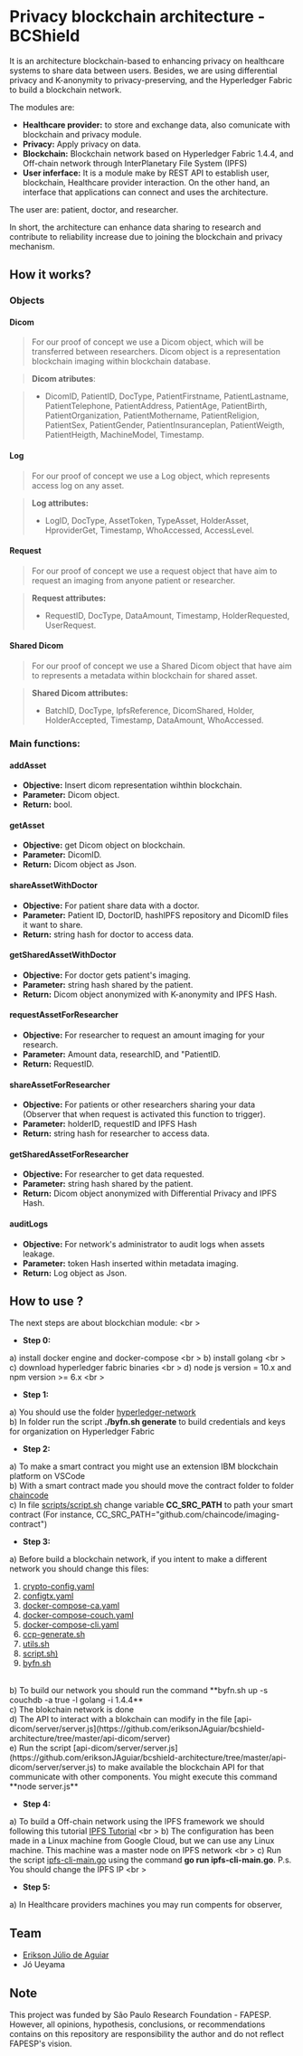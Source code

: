 # Privacy blockchain architecture - BCShield

It is an architecture blockchain-based to enhancing privacy on healthcare systems to share data between users. Besides, we are using differential privacy and K-anonymity to privacy-preserving, and the Hyperledger Fabric to build a blockchain network.

The modules are:

- **Healthcare provider:** to store and exchange data, also comunicate with blockchain and privacy module.
- **Privacy:** Apply privacy on data.
- **Blockchain:** Blockchain network based on Hyperledger Fabric 1.4.4, and Off-chain network through InterPlanetary File System (IPFS)
- **User inferface:** It is a module make by REST API to establish user, blockchain, Healthcare provider interaction. On the other hand, an interface that applications can connect and uses the architecture.

The user are: patient, doctor, and researcher.

In short, the architecture can enhance data sharing to research and contribute to reliability increase due to joining the blockchain and privacy mechanism.

## How it works?

### Objects

#### __Dicom__

> For our proof of concept we use a Dicom object, which will be transferred between researchers. Dicom object is a  representation blockchain imaging within blockchain database.

>  **Dicom atributes**:

>  * DicomID, PatientID, DocType, PatientFirstname, PatientLastname, PatientTelephone, PatientAddress, PatientAge,       PatientBirth, PatientOrganization, PatientMothername, PatientReligion, PatientSex, PatientGender, PatientInsuranceplan, PatientWeigth, PatientHeigth, MachineModel, Timestamp.
  
 
#### __Log__

>  For our proof of concept we use a Log object, which represents access log on any asset.

> **Log attributes:**
>	* LogID, DocType, AssetToken, TypeAsset, HolderAsset, HproviderGet, Timestamp, WhoAccessed, AccessLevel.


#### __Request__

 > For our proof of concept we use a request object that have aim to request an imaging from anyone patient or researcher.

 > **Request attributes:**
 >	* RequestID, DocType, DataAmount, Timestamp, HolderRequested, UserRequest.

#### __Shared Dicom__

  > For our proof of concept we use a Shared Dicom object that have aim to represents a metadata within blockchain for shared   asset.
  
 > **Shared Dicom attributes:**
 >	* BatchID, DocType, IpfsReference, DicomShared, Holder, HolderAccepted, Timestamp, DataAmount, WhoAccessed.

### Main functions:

  #### addAsset
   * **Objective:** Insert dicom representation wihthin blockchain.
   * **Parameter:** Dicom object.
   * **Return:** bool.
 

  #### getAsset
   * **Objective:** get Dicom object on blockchain.
   * **Parameter:** DicomID.
   * **Return:** Dicom object as Json.
 
  #### shareAssetWithDoctor
   * **Objective:** For patient share data with a doctor.
   * **Parameter:** Patient ID, DoctorID, hashIPFS repository and DicomID files it want to share.
   * **Return:** string hash for doctor to access data.
 
  #### getSharedAssetWithDoctor
   * **Objective:** For doctor gets patient's imaging. 
   * **Parameter:** string hash shared by the patient.
   * **Return:** Dicom object anonymized with K-anonymity and IPFS Hash.

#### requestAssetForResearcher
 * **Objective:** For researcher to request an amount imaging for your research.
 * **Parameter:** Amount data, researchID, and "PatientID.
 * **Return:** RequestID.
 
 #### shareAssetForResearcher
   * **Objective:** For patients or other researchers sharing your data (Observer that when request is activated this  function to trigger).
   * **Parameter:** holderID, requestID and IPFS Hash
   * **Return:** string hash for researcher to access data.
 
#### getSharedAssetForResearcher
 * **Objective:** For researcher to get data requested.
 * **Parameter:** string hash shared by the patient.
 * **Return:** Dicom object anonymized with Differential Privacy and IPFS Hash.
 
#### auditLogs
 * **Objective:** For network's administrator to audit logs when assets leakage.
 * **Parameter:** token Hash inserted within metadata imaging.
 * **Return:** Log object as Json.


## How to use ?

The next steps are about blockchian module: <br \>

- **Step 0:**

a) install docker engine and docker-compose <br \>
b) install golang <br \>
c) download hyperledger fabric binaries <br \>
d) node js version = 10.x and npm version >= 6.x <br \>

- **Step 1:**

a) You should use the folder [hyperledger-network](https://github.com/eriksonJAguiar/bcshield-architecture/tree/master/hyperledger-network) <br />
b) In folder run the script  **./byfn.sh generate** to build credentials and keys for organization on Hyperledger Fabric <br />

- **Step 2:**

a) To make a smart contract you might use an extension IBM blockchain platform on VSCode <br />
b) With a smart contract made you should move the contract folder to folder [chaincode](https://github.com/eriksonJAguiar/bcshield-architecture/tree/master/hyperledger-network/chaincode) <br />
c) In file [scripts/script.sh](https://github.com/eriksonJAguiar/bcshield-architecture/blob/master/hyperledger-network/scripts/script.sh) change variable **CC_SRC_PATH** to path your smart contract (For instance, CC_SRC_PATH="github.com/chaincode/imaging-contract")

- **Step 3:**

a) Before build a blockchain network, if you intent to make a different network you should change this files: <br />

1. [crypto-config.yaml](https://github.com/eriksonJAguiar/bcshield-architecture/blob/master/hyperledger-network/crypto-config.yaml) 
2. [configtx.yaml](https://github.com/eriksonJAguiar/bcshield-architecture/blob/master/hyperledger-network/configtx.yaml) 
3. [docker-compose-ca.yaml](https://github.com/eriksonJAguiar/bcshield-architecture/blob/master/hyperledger-network/docker-compose-ca.yaml) 
4. [docker-compose-couch.yaml](https://github.com/eriksonJAguiar/bcshield-architecture/blob/master/hyperledger-network/docker-compose-couch.yaml) 
5. [docker-compose-cli.yaml](https://github.com/eriksonJAguiar/bcshield-architecture/blob/master/hyperledger-network/docker-compose-cli.yaml) 
6. [ccp-generate.sh](https://github.com/eriksonJAguiar/bcshield-architecture/blob/master/hyperledger-network/ccp-generate.sh)
7. [utils.sh](https://github.com/eriksonJAguiar/bcshield-architecture/blob/master/hyperledger-network/scripts/utils.sh)
8. [script.sh)](https://github.com/eriksonJAguiar/bcshield-architecture/blob/master/hyperledger-network/scripts/script.sh)
9. [byfn.sh](https://github.com/eriksonJAguiar/bcshield-architecture/blob/master/hyperledger-network/byfn.sh)
<br />
b) To build our network you should run the command **byfn.sh up -s couchdb -a true -l golang -i 1.4.4** <br />
c) The blokchain network is done <br />
d) The API to interact with a blokchain can modify in the file [api-dicom/server/server.js](https://github.com/eriksonJAguiar/bcshield-architecture/tree/master/api-dicom/server) <br />
e) Run the script [api-dicom/server/server.js](https://github.com/eriksonJAguiar/bcshield-architecture/tree/master/api-dicom/server/server.js) to make available the blockchain API for that communicate with other components. You might execute this command **node server.js**

- **Step 4:**

a) To build a Off-chain network using the IPFS framework we should following this tutorial [IPFS Tutorial](https://medium.com/@s_van_laar/deploy-a-private-ipfs-network-on-ubuntu-in-5-steps-5aad95f7261b) <br \>
b) The configuration has been made in a Linux machine from Google Cloud, but we can use any Linux machine. This machine was a master node on IPFS network <br \>
c) Run the script [ipfs-cli-main.go](https://github.com/eriksonJAguiar/bcshield-architecture/tree/master/ipfs-client) using the command **go run ipfs-cli-main.go**. P.s. You should change the IPFS IP <br \>

- **Step 5:** 

a) In Healthcare providers machines you may run compents for observer, 

## Team 

* [Erikson Júlio de Aguiar](https://eriksonjaguiar.github.io/)
* Jó Ueyama

## Note

This project was funded by São Paulo Research Foundation - FAPESP. However, all opinions, hypothesis, conclusions, or recommendations contains on this repository are responsibility the author and do not reflect FAPESP's vision. 

